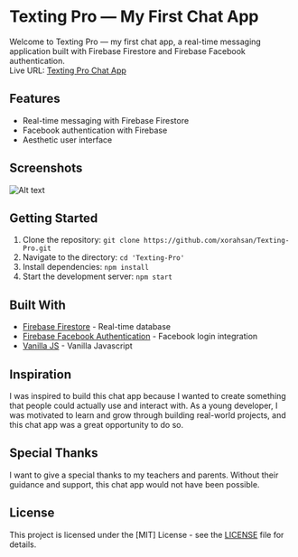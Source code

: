 # Texting Pro — My First Chat App

Welcome to Texting Pro — my first chat app, a real-time messaging application built with Firebase Firestore and Firebase Facebook authentication.
<br>
Live URL: [Texting Pro Chat App](https://texting-pro.web.app/)

## Features

- Real-time messaging with Firebase Firestore
- Facebook authentication with Firebase
- Aesthetic user interface

## Screenshots


![Alt text](screenshot.png "Screenshot of Chat App")


## Getting Started

1. Clone the repository: `git clone https://github.com/xorahsan/Texting-Pro.git`
2. Navigate to the directory: `cd 'Texting-Pro'`
3. Install dependencies: `npm install`
4. Start the development server: `npm start`

## Built With

- [Firebase Firestore](https://firebase.google.com/docs/firestore) - Real-time database
- [Firebase Facebook Authentication](https://firebase.google.com/docs/auth/web/facebook-login) - Facebook login integration
- [Vanilla JS](http://vanilla-js.com/) - Vanilla Javascript

## Inspiration

I was inspired to build this chat app because I wanted to create something that people could actually use and interact with. As a young developer, I was motivated to learn and grow through building real-world projects, and this chat app was a great opportunity to do so.

## Special Thanks

I want to give a special thanks to my teachers and parents. Without their guidance and support, this chat app would not have been possible.

## License

This project is licensed under the [MIT] License - see the [LICENSE](LICENSE) file for details.
